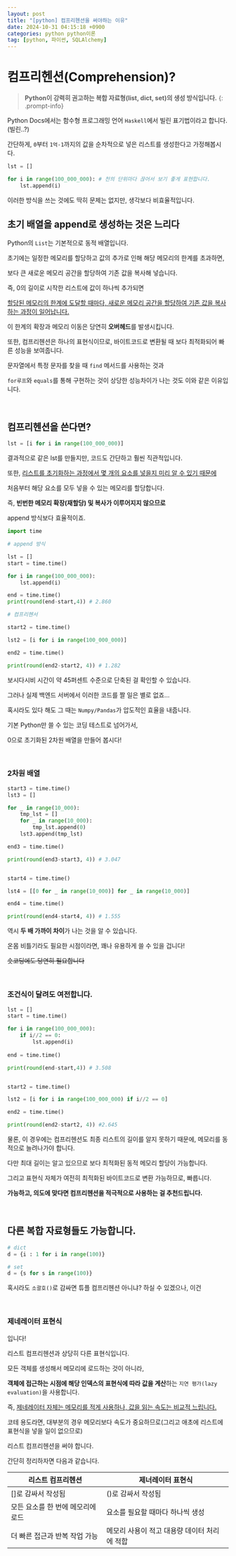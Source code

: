 ```yaml
---
layout: post
title: "[python] 컴프리헨션을 써야하는 이유"
date: 2024-10-31 04:15:18 +0900
categories: python python이론
tag: [python, 파이썬, SQLAlchemy]
---
```


# **컴프리헨션(Comprehension)?**

>**Python이 강력히 권고하는 복합 자료형(list, dict, set)의 생성 방식입니다.**
{: .prompt-info}

Python Docs에서는 함수형 프로그래밍 언어 `Haskell`에서 빌린 표기법이라고 합니다.(빌린..?)

간단하게, `0`부터 `1억-1`까지의 값을 순차적으로 넣은 리스트를 생성한다고 가정해봅시다.

```python
lst = []

for i in range(100_000_000): # 천의 단위마다 끊어서 보기 좋게 표현합니다.
    lst.append(i)
```

이러한 방식을 쓰는 것에도 딱히 문제는 없지만, 생각보다 비효율적입니다.

## **초기 배열을 append로 생성하는 것은 느리다**

Python의 `List`는 기본적으로 동적 배열입니다.

초기에는 일정한 메모리를 할당하고 값의 추가로 인해 해당 메모리의 한계를 초과하면,

보다 큰 새로운 메모리 공간을 할당하여 기존 값을 복사해 넣습니다.

즉, 0의 길이로 시작한 리스트에 값이 하나씩 추가되면

<u>할당된 메모리의 한계에 도달할 때마다, 새로운 메모리 공간을 할당하여 기존 값을 복사하는 과정이 일어납니다.</u>

이 한계의 확장과 메모리 이동은 당연히 **오버헤드**를 발생시킵니다.

또한, 컴프리헨션은 하나의 표현식이므로, 바이트코드로 변환될 때 보다 최적화되어 빠른 성능을 보여줍니다.

문자열에서 특정 문자를 찾을 때 `find` 메서드를 사용하는 것과

`for루프`와 `equals`를 통해 구현하는 것이 상당한 성능차이가 나는 것도 이와 같은 이유입니다.

<br>

## **컴프리헨션을 쓴다면?**

```python
lst = [i for i in range(100_000_000)]
```

결과적으로 같은 lst를 만들지만, 코드도 간단하고 훨씬 직관적입니다.

또한, <u>리스트를 초기화하는 과정에서 몇 개의 요소를 넣을지 미리 알 수 있기 때문에</u>

처음부터 해당 요소를 모두 넣을 수 있는 메모리를 할당합니다.

즉, **빈번한 메모리 확장(재할당) 및 복사가 이루어지지 않으므로**

append 방식보다 효율적이죠.

```python
import time

# append 방식

lst = []
start = time.time()

for i in range(100_000_000):
    lst.append(i)

end = time.time()
print(round(end-start,4)) # 2.860

# 컴프리헨서

start2 = time.time()

lst2 = [i for i in range(100_000_000)]

end2 = time.time()

print(round(end2-start2, 4)) # 1.282
```

보시다시비 시간이 약 45퍼센트 수준으로 단축된 걸 확인할 수 있습니다.

그러나 실제 백엔드 서버에서 이러한 코드를 짤 일은 별로 없죠...

혹시라도 있다 해도 그 때는 `Numpy/Pandas`가 압도적인 효율을 내줍니다.

기본 Python만 쓸 수 있는 코딩 테스트로 넘어가서,

0으로 초기화된 2차원 배열을 만들어 봅시다!

<br>

### 2차원 배열

```python
start3 = time.time()
lst3 = []

for _ in range(10_000):
    tmp_lst = []
    for _ in range(10_000):
        tmp_lst.append(0)
    lst3.append(tmp_lst)

end3 = time.time()

print(round(end3-start3, 4)) # 3.047


start4 = time.time()

lst4 = [[0 for _ in range(10_000)] for _ in range(10_000)]

end4 = time.time()

print(round(end4-start4, 4)) # 1.555
```

역시 **두 배 가까이 차이**가 나는 것을 알 수 있습니다.

온몸 비틀기라도 필요한 시점이라면, 꽤나 유용하게 쓸 수 있을 겁니다!

~~숏코딩에도 당연히 필요합니다~~

<br>

### **조건식이 달려도 여전합니다.**

```python
lst = []
start = time.time()

for i in range(100_000_000):
    if i//2 == 0:
        lst.append(i)
    
end = time.time()

print(round(end-start,4)) # 3.508


start2 = time.time()

lst2 = [i for i in range(100_000_000) if i//2 == 0]

end2 = time.time()

print(round(end2-start2, 4)) #2.645
```

물론, 이 경우에는 컴프리헨션도 최종 리스트의 길이를 알지 못하기 때문에, 메모리를 동적으로 늘려나가야 합니다.

다만 최대 길이는 알고 있으므로 보다 최적화된 동적 메모리 할당이 가능합니다.

그리고 표현식 자체가 여전히 최적화된 바이트코드로 변환 가능하므로, 빠릅니다.

**가능하고, 의도에 맞다면 컴프리헨션을 적극적으로 사용하는 걸 추천드립니다.**

<br>

## **다른 복합 자료형들도 가능합니다.**

```python
# dict
d = {i : 1 for i in range(100)}

# set
d = {s for s in range(100)}
```

혹시라도 `소괄호()`로 감싸면 튜플 컴프리헨션 아니냐? 하실 수 있겠으나, 이건

<br>

### **제네레이터 표현식**

입니다!

리스트 컴프리헨션과 상당히 다른 표현식입니다.

모든 객체를 생성해서 메모리에 로드하는 것이 아니라,

**객체에 접근하는 시점에 해당 인덱스의 표현식에 따라 값을 계산**하는 `지연 평가(lazy evaluation)`을 사용합니다.

즉, <u>제네레이터 자체는 메모리를 적게 사용하나, 값을 읽는 속도는 비교적 느립니다.</u>

코테 용도라면, 대부분의 경우 메모리보다 속도가 중요하므로(그리고 애초에 리스트에 표현식을 넣을 일이 없으므로)

리스트 컴프리헨션을 써야 합니다.

간단히 정리하자면 다음과 같습니다.

| **리스트 컴프리헨션** | **제너레이터 표현식** |
|---|---|
| []로 감싸서 작성됨 | ()로 감싸서 작성됨 |
| 모든 요소를 한 번에 메모리에 로드 | 요소를 필요할 때마다 하나씩 생성 |
|더 빠른 접근과 반복 작업 가능 | 메모리 사용이 적고 대용량 데이터 처리에 적합 |